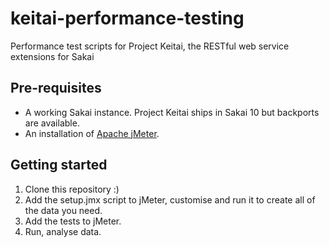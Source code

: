 keitai-performance-testing
==========================

Performance test scripts for Project Keitai, the RESTful web service extensions for Sakai

## Pre-requisites

* A working Sakai instance. Project Keitai ships in Sakai 10 but backports are available.
* An installation of [Apache jMeter](http://jmeter.apache.org/download_jmeter.cgi).

## Getting started

1. Clone this repository :)
2. Add the setup.jmx script to jMeter, customise and run it to create all of the data you need.
4. Add the tests to jMeter.
5. Run, analyse data.
